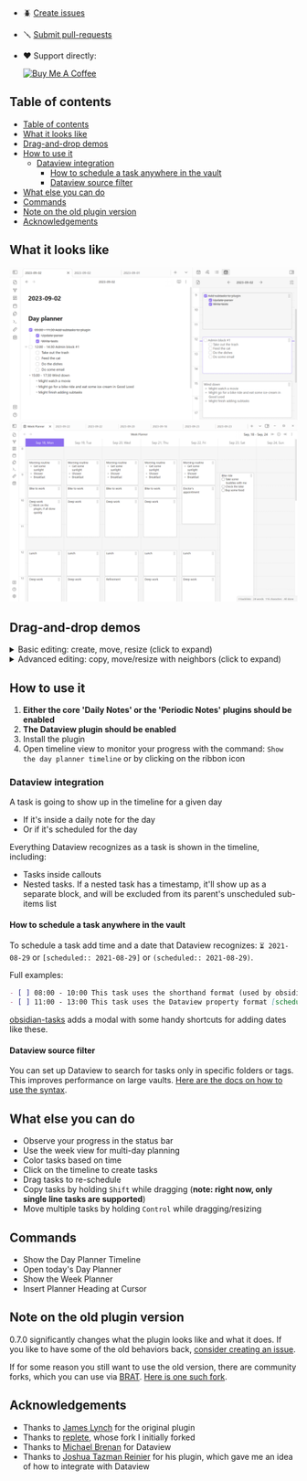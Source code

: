 - 🪲 [Create issues](https://github.com/ivan-lednev/obsidian-day-planner/issues)
- 🪛 [Submit pull-requests](./CONTRIBUTING.md)
- ❤️ Support directly:

  <a href="https://www.buymeacoffee.com/machineelf" target="_blank"><img src="https://cdn.buymeacoffee.com/buttons/v2/default-yellow.png" alt="Buy Me A Coffee" style="height: 60px !important;width: 217px !important;" ></a>

## Table of contents

- [Table of contents](#table-of-contents)
- [What it looks like](#what-it-looks-like)
- [Drag-and-drop demos](#drag-and-drop-demos)
- [How to use it](#how-to-use-it)
  - [Dataview integration](#dataview-integration)
    - [How to schedule a task anywhere in the vault](#how-to-schedule-a-task-anywhere-in-the-vault)
    - [Dataview source filter](#dataview-source-filter)
- [What else you can do](#what-else-you-can-do)
- [Commands](#commands)
- [Note on the old plugin version](#note-on-the-old-plugin-version)
- [Acknowledgements](#acknowledgements)

## What it looks like

![](assets/main-demo.png)
![](assets/week.png)

## Drag-and-drop demos

<details>
<summary>Basic editing: create, move, resize (click to expand)</summary>

![](assets/basic-edit.gif)

</details>

<details>
<summary>Advanced editing: copy, move/resize with neighbors (click to expand)</summary>

![](assets/advanced-edit.gif)

</details>

## How to use it

1. **Either the core 'Daily Notes' or the 'Periodic Notes' plugins should be enabled**
1. **The Dataview plugin should be enabled**
1. Install the plugin
1. Open timeline view to monitor your progress with the command: `Show the day planner timeline` or by clicking on the ribbon icon

### Dataview integration

A task is going to show up in the timeline for a given day

- If it's inside a daily note for the day
- Or if it's scheduled for the day

Everything Dataview recognizes as a task is shown in the timeline, including:

- Tasks inside callouts
- Nested tasks. If a nested task has a timestamp, it'll show up as a separate block, and will be excluded from its parent's unscheduled sub-items list

#### How to schedule a task anywhere in the vault

To schedule a task add time and a date that Dataview recognizes: `⏳ 2021-08-29` or `[scheduled:: 2021-08-29]` or `(scheduled:: 2021-08-29)`.

Full examples:

```md
- [ ] 08:00 - 10:00 This task uses the shorthand format (used by obsidian-tasks) ⏳ 2021-08-29
- [ ] 11:00 - 13:00 This task uses the Dataview property format [scheduled:: 2021-08-29]
```

[obsidian-tasks](https://github.com/obsidian-tasks-group/obsidian-tasks) adds a modal with some handy shortcuts for adding dates like these.

#### Dataview source filter

You can set up Dataview to search for tasks only in specific folders or tags. This improves performance on large vaults. [Here are the docs on how to use the syntax](https://blacksmithgu.github.io/obsidian-dataview/reference/sources/).

## What else you can do

- Observe your progress in the status bar
- Use the week view for multi-day planning
- Color tasks based on time
- Click on the timeline to create tasks
- Drag tasks to re-schedule
- Copy tasks by holding <code>Shift</code> while dragging (<strong>note: right now, only single line tasks are supported</strong>)
- Move multiple tasks by holding <code>Control</code> while dragging/resizing

## Commands

- Show the Day Planner Timeline
- Open today's Day Planner
- Show the Week Planner
- Insert Planner Heading at Cursor

## Note on the old plugin version

0.7.0 significantly changes what the plugin looks like and what it does. If you like to have some of the old behaviors back, [consider creating an issue](https://github.com/ivan-lednev/obsidian-day-planner/issues).

If for some reason you still want to use the old version, there are community forks, which you can use via [BRAT](https://github.com/TfTHacker/obsidian42-brat). [Here is one such fork](https://github.com/ebullient/obsidian-day-planner-og).

## Acknowledgements

- Thanks to [James Lynch](https://github.com/lynchjames) for the original plugin
- Thanks to [replete](https://github.com/replete), whose fork I initially forked
- Thanks to [Michael Brenan](https://github.com/blacksmithgu) for Dataview
- Thanks to [Joshua Tazman Reinier](https://github.com/joshuatazrein) for his plugin, which gave me an idea of how to integrate with Dataview
